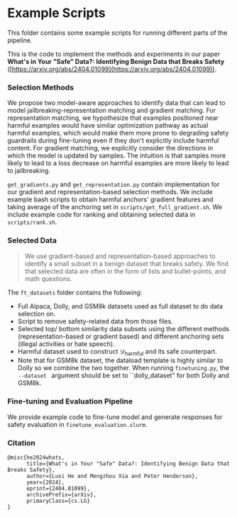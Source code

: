 # Example Scripts

This folder contains some example scripts for running different parts of the pipeline. 


This is the code to implement the methods and experiments in our paper **What's in Your "Safe" Data?: Identifying Benign Data that Breaks Safety** ([https://arxiv.org/abs/2404.01099](https://arxiv.org/abs/2404.01099)). 

### **Selection Methods**

We propose two model-aware approaches to identify data that can lead to model jailbreaking-representation matching and gradient matching. 
For representation matching, we hypothesize that examples positioned near harmful examples would have similar optimization pathway as actual harmful examples, which would make them more prone to degrading safety guardrails during fine-tuning even if they don't explicitly include harmful content. For gradient matching, we explicitly consider the directions in which the model is updated by samples. The intuition is that samples more likely to lead to a loss decrease on harmful examples are more likely to lead to jailbreaking.

``get_gradients.py`` and ``get_representation.py`` contain implementation for our gradient and representation-based selection methods. We include example bash scripts to obtain harmful anchors' gradient features and taking average of the anchoring set in ``scripts/get_full_gradient.sh``. We include example code for ranking and obtaining selected data in ``scripts/rank.sh``.

### **Selected Data**
> We use gradient-based and representation-based approaches to identify a small subset in a benign dataset that breaks safety. We find that selected data are often in the form of lists and bullet-points, and math questions.

The ``ft_datasets`` folder contains the following: 
- Full Alpaca, Dolly, and GSM8k datasets used as full dataset to do data selection on. 
- Script to remove safety-related data from those files.
- Selected top/ bottom similarity data subsets using the different methods (representation-based or gradient based) and different anchoring sets (illegal activities or hate speech).
- Harmful dataset used to construct $\mathcal{D}_{\mathrm{harmful}}$ and its safe counterpart. 
- Note that for GSM8k dataset, the dataload template is highly similar to Dolly so we combine the two together. When running ``finetuning.py``, the ``--dataset `` argument should be set to ``dolly_dataset" for both Dolly and GSM8k.

### **Fine-tuning and Evaluation Pipeline**
We provide example code to fine-tune model and generate responses for safety evaluation in ``finetune_evaluation.slurm``. 


### Citation
```
@misc{he2024whats,
      title={What's in Your "Safe" Data?: Identifying Benign Data that Breaks Safety}, 
      author={Luxi He and Mengzhou Xia and Peter Henderson},
      year={2024},
      eprint={2404.01099},
      archivePrefix={arXiv},
      primaryClass={cs.LG}
}
```